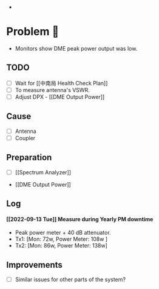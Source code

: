 -
# Problem 🐞
- Monitors show DME peak power output was low.
## TODO
- [ ] Wait for [[中南局 Health Check Plan]]
- [ ] To measure antenna's VSWR.
- [ ] Adjust DPX - [[DME Output Power]]
## Cause
- [ ] Antenna
- [ ] Coupler
## Preparation
- [ ] [[Spectrum Analyzer]]
- [[DME Output Power]]
## Log
####
####  [[2022-09-13 Tue]] Measure during Yearly PM downtime
- Peak power meter + 40 dB attenuator.
- Tx1: [Mon: 72w, Power Meter: 108w ]
- Tx2: [Mon: 86w, Power Meter: 138w]
## Improvements
- [ ] Similar issues for other parts of the system?
